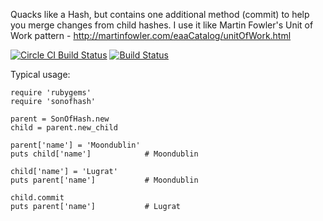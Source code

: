 Quacks like a Hash, but contains one additional method (commit) to help you merge changes from child hashes. I use it like Martin Fowler's Unit of Work pattern - http://martinfowler.com/eaaCatalog/unitOfWork.html

[![Circle CI Build Status](https://circleci.com/gh/pokle/SonOfHash.png?circle-token=6b4b88a0d80e58c518f0cbdd364e5e279f8c036b)](https://circleci.com/gh/pokle/SonOfHash)
[![Build Status](https://travis-ci.org/pokle/SonOfHash.png?branch=master)](https://travis-ci.org/pokle/SonOfHash)

Typical usage:

	require 'rubygems'
	require 'sonofhash'
	
	parent = SonOfHash.new
	child = parent.new_child
	
	parent['name'] = 'Moondublin'
	puts child['name']            # Moondublin
	
	child['name'] = 'Lugrat'
	puts parent['name']           # Moondublin
	
	child.commit
	puts parent['name']           # Lugrat
